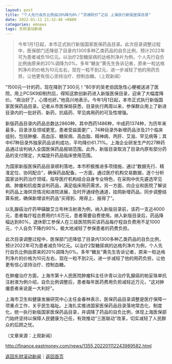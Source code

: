 ```yaml
---
layout: post
title: "个人先行自负比例由20%降为0%！“灵魂砍价”之后 上海执行新版医保目录"
date: 2022-01-11 21:32:48 +0800
categories: emnews
tags: 东财滚动新闻
---
```

> 今年1月1日起，本市正式执行新版国家医保药品目录。此次目录调整过程中，医保部门还降低了目录内1300多种乙类药品的自负比例，预计2022年可为患者减负19亿元。以治疗2型糖尿病的达格列净片为例，个人先行自负比例由原来的20%调降为0%。多年“糖友”黄先生告诉记者，原来一粒达格列净片的价格为10元左右，现在一粒不到2元，进一步减轻了他的用药负担，让他更有信心坚持治疗、控制血糖。（上观新闻）

<p>“1500元一针的药，现在降到了300元！”80岁的吴老伯因急性心梗被送进了医院，用上PCSK9抑制剂后，得知这款创新药进入新版医保目录，迎来了大幅度降价。“病治好了，心情也好。”他高兴地表示。今年1月1日起，本市正式执行新版国家医保药品目录。记者从市医保局获悉，目录执行两周以来，参保群众用上了新进目录内的一批好药、新药，抗癌药、罕见病用药的可及性增强。</p><p>新版药品目录内药品总数达2860种，其中西药1486种，中成药1374种，为历年来最多。目录涉及领域更宽，患者受益面更广，74种目录外新增药品涉及21个临床组别，包括肿瘤、高血压、糖尿病、高血脂、精神病、丙肝、艾滋、罕见病等；其中67种目录外独家药品谈判成功，平均降价61.71%。上海企业研发生产的27种药品通过谈判纳入全国医保药品报销范围。此外，新版目录取消了目录内原有部分药品的支付限定，大幅提升药品临床使用范围。</p><p>为国家新版医保药品目录顺利落地，本市积极推进多项措施，通过“数据先行、精准定位、协同配合”，确保药品配备。一方面，通过医疗机构交易数据，逐个分析国家谈判药治疗领域，指导医疗机构结合自身专业特色，在采购中优先遴选罕见病、肿瘤和抗疫类谈判药品，满足临床用药需求。另一方面，向企业和医院了解谈判药品上海供货情况和进院进展，及时开通绿色通道，挂网新增药品，同步调整结算系统，确保新增谈判药品“买得到、用得上、报得了”。</p><p>以乳腺癌治疗药甲磺酸艾立布林注射液为例，纳入新版目录前，该药一支近4000元，患者每疗程总费用约1.6万元，患者需要自费使用。纳入新版目录后，药品降幅达到80%，退休职工参保人在三级医院购买该药品每疗程自负费用不足1000元，个人自负下降约90%，极大地减轻了参保患者的药费负担。</p><p>此次目录调整过程中，医保部门还降低了目录内1300多种乙类药品的自负比例，预计2022年可为患者减负19亿元。以治疗2型糖尿病的达格列净片为例，个人先行自负比例由原来的20%调降为0%。多年“糖友”黄先生告诉记者，原来一粒达格列净片的价格为10元左右，现在一粒不到2元，进一步减轻了他的用药负担，让他更有信心坚持治疗、控制血糖。</p><p>在肿瘤治疗方面，上海市第十人民医院肿瘤科主任许青以治疗乳腺癌的帕妥珠单抗注射液为例介绍，自负比例调整后，患者每年医药费用负担减轻近万元，“这对肿瘤患者来说是一大利好”。</p><p>上海市卫生和健康发展研究中心主任金春林表示，医保药品目录调整是医疗保障一项重点工作，关乎民生福祉。上海扎实推进国家医保药品目录落地常态化、制度化，统一执行新版国家医保药品目录，并调降了药品的自负比例，体现上海医保部门始终坚持以保障人民健康为己任，有效推动“三医联动”改革，切实减轻了人民群众的后顾之忧。</p><p class="em_media">（文章来源：上观新闻）</p>

<http://finance.eastmoney.com/news/1355,202201112243989582.html>

[返回东财滚动新闻](//finews.withounder.com/emnews/)｜[返回首页](//finews.withounder.com/)